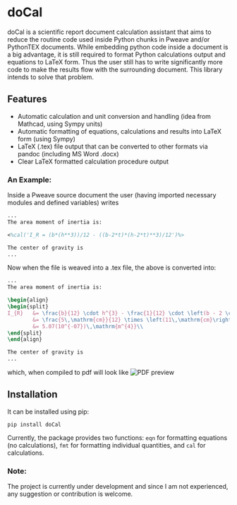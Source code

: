 # doCal

doCal is a scientific report document calculation assistant that aims to reduce the routine code used inside Python chunks in Pweave and/or PythonTEX documents. While embedding python code inside a document is a big advantage, it is still required to format Python calculations output and equations to LaTeX form. Thus the user still has to write significantly more code to make the results flow with the surrounding document. This library intends to solve that problem.

## Features
* Automatic calculation and unit conversion and handling (idea from Mathcad, using Sympy units)
* Automatic formatting of equations, calculations and results into LaTeX form (using Sympy)
* LaTeX (.tex) file output that can be converted to other formats via pandoc (including MS Word .docx)
* Clear LaTeX formatted calculation procedure output

### An Example:
Inside a Pweave source document the user (having imported necessary modules and defined variables) writes
```latex
...
The area moment of inertia is:

<%cal('I_R = (b*(h**3))/12 - ((b-2*t)*(h-2*t)**3)/12')%>

The center of gravity is
...
```
Now when the file is weaved into a .tex file, the above is converted into:
```latex
...
The area moment of inertia is:

\begin{align}
\begin{split}
I_{R}	&= \frac{b}{12} \cdot h^{3} - \frac{1}{12} \cdot \left(b - 2 \cdot t\right) \cdot \left(h - 2 \cdot t\right)^{3}\\
		&= \frac{5\,\mathrm{cm}}{12} \times \left(11\,\mathrm{cm}\right)^{3} - \frac{1}{12} \times \left(5\,\mathrm{cm} - 2 \times 1\,\mathrm{mm}\right) \times \left(11\,\mathrm{cm} - 2 \times 1\,\mathrm{mm}\right)^{3}\\
		&= 5.07(10^{-07})\,\mathrm{m^{4}}\\
\end{split}
\end{align}

The center of gravity is
...
```
which, when compiled to pdf will look like
![PDF preview](https://raw.githubusercontent.com/K1DV5/doCal/master/examples/figures/pdfpre.PNG "PDF preview")

## Installation
It can be installed using pip:
```
pip install doCal
```
Currently, the package provides two functions: ```eqn``` for formatting equations (no calculations), ```fmt``` for formatting individual quantities, and ```cal``` for calculations.

### Note:
The project is currently under development and since I am not experienced, any suggestion or contribution is welcome.
